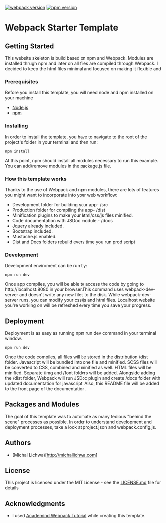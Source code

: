 [![webpack version](https://badge.fury.io/js/webpack.svg)](https://badge.fury.io/js/webpack)
[![npm version](https://badge.fury.io/js/npm.svg)](https://badge.fury.io/js/npm)

# Webpack Starter Template
## Getting Started

This website skeleton is build based on npm and Webpack. Modules are installed thrugh npm and later on all files are compiled through Webpack. I decided to keep the html files 
minimal and focused on making it flexible and 


### Prerequisites

Before you install this template, you will need node and npm installed on your machine
* [Node.js](http://nodejs.org/)
* [npm](https://www.npmjs.com/)

### Installing

In order to install the template, you have to navigate to the root of the project's folder in your terminal and then run: 

```
npm install
```

At this point, npm should install all modules necessary to run this example. You can add/remove
modules in the package.js file.


### How this template works

Thanks to the use of Webpack and npm modules, there are lots of features you might want to incorporate into your web workflow:

* Development folder for building your app- /src
* Production folder for compiling the app- /dist
* Minification plugins to make your html/css/js files minified.
* Code documentation with JSDoc module.- /docs
* Jquery already included.
* Bootstrap included.
* Mustache.js enabled.
* Dist and Docs folders rebuild every time you run prod script

### Development

Development enviroment can be run by: 

```
npm run dev
```

Once app compiles, you will be able to access the code by going to http://localhost:8080 in your browser.This command uses webpack-dev-server and doesn't write any new files to the disk. While  webpack-dev-server runs, you can modify your css/js and html files. Localhost website you're working on will be refreshed every time you save your progress.



## Deployment

Deployment is as easy as running npm run dev command in your terminal window.

```
npm run dev
```

Once the code compiles, all files will be stored in the distribution /dist folder. Javascript will be bundled into one file and minified. SCSS files will be converted to CSS, combined and minified as well. HTML files will be minified. Separate /img and /font folders will be added.
Alongside adding the /dist folder, Webpack will run JSDoc plugin and create /docs folder with updated documentation for javascript. Also, this README file will be added to the front page of the documentation.

## Packages and Modules

The goal of this template was to automate as many tedious "behind the scene" processes as possible. In order to understand development and deployment processes, take a look at project.json and webpack.config.js. 



## Authors
* (Michal Lichwa)[http://michallichwa.com]

## License

This project is licensed under the MIT License - see the [LICENSE.md](LICENSE.md) file for details

## Acknowledgments

* I used [Academind Webpack Tutorial](https://www.youtube.com/watch?v=GU-2T7k9NfI&list=PL55RiY5tL51rcCnrOrZixuOsZhAHHy6os) while creating this template. 

